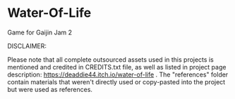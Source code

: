 # Water-Of-Life
Game for Gaijin Jam 2

DISCLAIMER:

Please note that all complete outsourced assets used in this projects is mentioned and credited in CREDITS.txt file, as well as listed in project page description: https://deaddie44.itch.io/water-of-life . The "references" folder contain materials that weren't directly used or copy-pasted into the project but were used as references.
